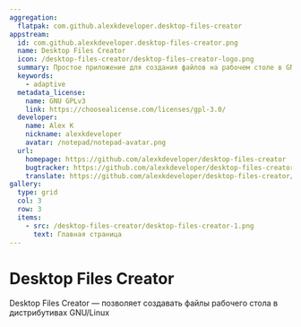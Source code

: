 ```yaml
---
aggregation:
  flatpak: com.github.alexkdeveloper.desktop-files-creator
appstream:
  id: com.github.alexkdeveloper.desktop-files-creator.png
  name: Desktop Files Creator
  icon: /desktop-files-creator/desktop-files-creator-logo.png
  summary: Простое приложение для создания файлов на рабочем столе в GNU/Linux
  keywords:
    - adaptive
  metadata_license:
    name: GNU GPLv3
    link: https://choosealicense.com/licenses/gpl-3.0/
  developer:
    name: Alex K
    nickname: alexkdeveloper
    avatar: /notepad/notepad-avatar.png
  url:
    homepage: https://github.com/alexkdeveloper/desktop-files-creator
    bugtracker: https://github.com/alexkdeveloper/desktop-files-creator/issues
    translate: https://github.com/alexkdeveloper/desktop-files-creator/tree/main/po
gallery:
  type: grid
  col: 3
  row: 3
  items:
    - src: /desktop-files-creator/desktop-files-creator-1.png
      text: Главная страница
---
```


# Desktop Files Creator

Desktop Files Creator — позволяет создавать файлы рабочего стола в дистрибутивах GNU/Linux

<AGWGallery />

<!--@include: @apps/_parts/install/content-flatpak.md-->
